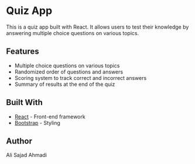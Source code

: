 # Quiz App

This is a quiz app built with React. It allows users to test their knowledge by answering multiple choice questions on various topics.

## Features

- Multiple choice questions on various topics
- Randomized order of questions and answers
- Scoring system to track correct and incorrect answers
- Summary of results at the end of the quiz

## Built With

- [React](https://reactjs.org/) - Front-end framework
- [Bootstrap](https://getbootstrap.com/) - Styling

## Author

Ali Sajad Ahmadi
